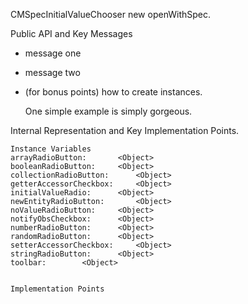 CMSpecInitialValueChooser new openWithSpec.

Public API and Key Messages

- message one   
- message two 
- (for bonus points) how to create instances.

   One simple example is simply gorgeous.
 
Internal Representation and Key Implementation Points.

    Instance Variables
	arrayRadioButton:		<Object>
	booleanRadioButton:		<Object>
	collectionRadioButton:		<Object>
	getterAccessorCheckbox:		<Object>
	initialValueRadio:		<Object>
	newEntityRadioButton:		<Object>
	noValueRadioButton:		<Object>
	notifyObsCheckbox:		<Object>
	numberRadioButton:		<Object>
	randomRadioButton:		<Object>
	setterAccessorCheckbox:		<Object>
	stringRadioButton:		<Object>
	toolbar:		<Object>


    Implementation Points